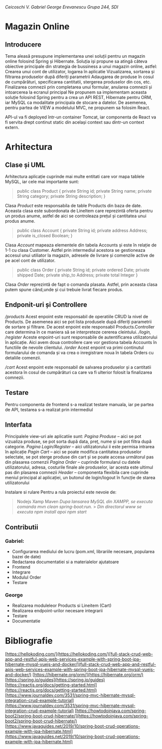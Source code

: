 _Ceicoschi V. Gabriel_
_George Erevanescu_
_Grupa 244, SDI_

# Magazin Online

## Introducere

Tema aleasă presupune implementarea unei soluții pentru un magazin online folosind Spring și Hibernate. Soluția iși propune sa atingă câteva obiective principale din strategia de bussiness a unui magazin online, astfel:
Crearea unui cont de utilizator, logarea în aplicatie
Vizualizarea, sortarea și filtrarea produselor după diferiți parametrii
Adaugarea de produse în cosul de cumpărături, specificarea cantitatii, stergerea produselor din cos, etc.
Finalizarea comnezii prin completarea unui formular, anularea comnezii și intoarcerea la ecranul principal
Ne propunem sa implementam aceasta soluție folosind Spring pentru a crea un API REST, Hibernate pentru ORM, iar MySQL ca modalitate principala de stocare a datelor. De asemenea, pentru partea de VIEW a modelului MVC, ne propunem sa folosim React.

API-ul va fi deployed într-un container Tomcat, iar componenta de React va fi servita drept continut static din același context sau dintr-un context extern.

# Arhitectura

## Clase și UML

Arhitectura aplicație cuprinde mai multe entitati care vor mapa tablele MySQL, iar cele mai importante sunt:

> public class Product {
> private String id;
> private String name;
> private String category;
> private String description;
> }

Clasa _Product_ este responsabila de table Products din baza de date. Aceasta clasa este subordonata de LineItem care reprezintă oferta pentru un produs anume, astfel de aici se controleaza prețul și cantitatea unui produs anume.

> public class Account {
> private String id;
> private address Address;
> private is_closed Boolean;
> }

Clasa _Account_ mapeaza elementele din tabela Accounts și este în relație de 1-1 cu clasa Customer. Astfel prin intermediul acestora se gestioneaza accesul unui utiliator la magazin, adresele de livrare și comenzile active de pe acel cont de utilizator.

> public class Order {
> private String id;
> private ordered Date;
> private shipped Date;
> private ship_to Address;
> private total Integer
> }

Clasa _Order_ reprezintă de fapt o comanda plasata. Astfel, prin aceasta clasa putem spune când,unde și cui trebuie livrat fiecare produs.

## Endponit-uri și Controllere

_/products_
Acest enpoint este responsabil de operatiile CRUD la nivel de Products. De asemenea aici se pot lista produsele după diferiți parametrii de sortare și filtrare. De acest enpoint este responsabil Products.Controller care determina în ce maniera să se interpreteze cererea cleintului.
_/login, /register_
Aceste enpoint-uri sunt responsabile de autentificarea utilizatorului în aplicație. Aici avem doua controllere care vor gestiona tabela Accounts în functiile de nevoile clientului.
_/order_
Acest enpoint va primi continutul formularului de comanda și va crea o inregistrare noua în tabela Orders cu detaliile comenzii.

_/cart_
Acest enpoint este responsabil de salvarea produselor și a cantitatii acestora în cosul de cumpărături ca care va fi ulterior folosit la finalizarea comnezii.

## Testare

Pentru componenta de frontend s-a realizat testare manuala, iar pe partea de API, testarea s-a realizat prin intermediul

## Interfata

Principalele view-uri ale aplicatiie sunt:
_Pagina Produse_ – aici se pot vizualiza produse, se pot sorta după data, preț, nume și se pot filtra după categorie.
_Pagina Login/Register_ – aici utilizatorului ii este permisa intrarea în aplicație
_Pagin Cart_ – aici se poate modifica cantitatea produselor selectate, se pot sterge produse din cart și se poate accesa următorul pas din plasarea comenzii
_Pagina Order_ – cuprinde formularul cu datele utilizatorului, adresa, costurile finale ale produselor, iar acesta este ultimul pas din plasarea comnezii
_Header_ – componenta flexibila care cuprinde meniul principal al aplicației, un butonul de login/logout în funcție de starea utilizatorului

Instalare si rulare
Pentru a rula proiectul este nevoie de:

> Nodejs
> Xamp
> Maven
> _Dupa lansarea MySQL din XAMPP, se executa comanda mvn clean spring-boot:run._ > _Din directorul www se executa npm install apoi npm start_

## Contributii

### Gabriel:

-   Configurarea mediului de lucru (pom.xml, librariile necesare, popularea bazei de date)
-   Redactarea documentatiei si a materialelor ajutatoare
-   Frontend
-   Integrare
-   Modulul Order
-   Testare

### George

-   Realizarea moduleleor Products si Lineitem (Cart)
-   Realizarea endpoint-urilor necesare integrarii
-   Testare
-   Documentatie

# Bibliografie

[https://hellokoding.com/](https://hellokoding.com/)[full-stack-crud-web-app-and-restful-apis-web-services-example-with-spring-boot-jpa-hibernate-mysql-vuejs-and-docker/](full-stack-crud-web-app-and-restful-apis-web-services-example-with-spring-boot-jpa-hibernate-mysql-vuejs-and-docker/)
[https://hibernate.org/orm/](https://hibernate.org/orm/)
[https://spring.io/guides](https://spring.io/guides)
[https://reactjs.org/docs/getting-started.html](https://reactjs.org/docs/getting-started.html)
[https://www.journaldev.com/3531/spring-mvc-hibernate-mysql-integration-crud-example-tutorial](https://www.journaldev.com/3531/spring-mvc-hibernate-mysql-integration-crud-example-tutorial)
[https://howtodoinjava.com/spring-boot2/spring-boot-crud-hibernate/](https://howtodoinjava.com/spring-boot2/spring-boot-crud-hibernate/)
[https://www.javaguides.net/2019/10/spring-boot-crud-operations-example-with-jpa-hibernate.html](https://www.javaguides.net/2019/10/spring-boot-crud-operations-example-with-jpa-hibernate.html)
